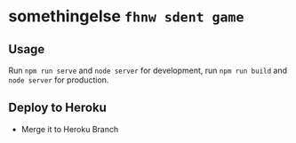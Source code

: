 

# somethingelse `fhnw sdent game`


## Usage

Run `npm run serve` and `node server` for development, run `npm run build` and `node server` for production.


## Deploy to Heroku

- Merge it to Heroku Branch
